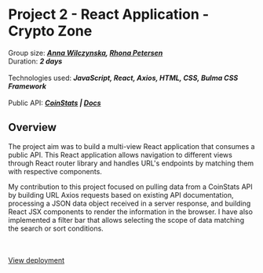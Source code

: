 # Project 2 - React Application - Crypto Zone

Group size: ***[Anna Wilczynska](https://anwilcz.github.io), [Rhona Petersen](https://rhonabpetersen.github.io)*** 
</br>
Duration: ***2 days***
</br>
</br>
Technologies used: ***JavaScript, React, Axios, HTML, CSS, Bulma CSS Framework***
</br>
</br>
Public API: ***[CoinStats](https://coinstats.app/) | [Docs](https://documenter.getpostman.com/view/5734027/RzZ6Hzr3)***

## Overview

The project aim was to build a multi-view React application that consumes a public API. This React application allows navigation to different views through React router library and handles URL's endpoints by matching them with respective components.

My contribution to this project focused on pulling data from a CoinStats API by building URL Axios requests based on existing API documentation, processing a JSON data object received in a server response, and building React JSX components to render the information in the browser. I have also implemented a filter bar that allows selecting the scope of data matching the search or sort conditions.
</br>
</br>
</br>

[ View deployment ](https://crypto-project-sei.netlify.app/)

</br>
</br>
